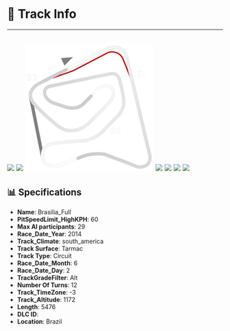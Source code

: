 # 🏁 Track Info

---
![](image_1.jpg)
![](image_2.jpg)
![](image_3.jpg)
![](image_4.jpg)
![](image_5.jpg)
![](image_6.jpg)
![](image_7.jpg)
---

## 📊 Specifications

- **Name**: Brasilia_Full
- **PitSpeedLimit_HighKPH**: 60
- **Max AI participants**: 29
- **Race_Date_Year**: 2014
- **Track_Climate**: south_america
- **Track Surface**: Tarmac
- **Track Type**: Circuit
- **Race_Date_Month**: 6
- **Race_Date_Day**: 2
- **TrackGradeFilter**: Alt
- **Number Of Turns**: 12
- **Track_TimeZone**: -3
- **Track_Altitude**: 1172
- **Length**: 5476
- **DLC ID**: 
- **Location**: Brazil
